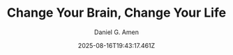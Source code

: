 ---
title: "Change Your Brain, Change Your Life"
date: "2025-08-16T19:43:17.461Z"
author: "Daniel G. Amen"
read_year: "NO"
recommendation: '3'
url: /bookshelf/change-your-brain-change-your-life
---